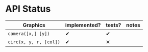 # API Status
| __Graphics__ | implemented? | tests? | notes |
| --- | --- | --- | --- |
| `camera([x,] [y])` | ✔ | ✔ | |
| `circ(x, y, r, [col])` | ✔ | ✕ | |